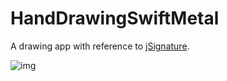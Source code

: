 # HandDrawingSwiftMetal
A drawing app with reference to [jSignature](https://willowsystems.github.io/jSignature/#/about/linesmoothing/).

![img](https://user-images.githubusercontent.com/51893896/143882739-6c8acb5e-7ea6-41c9-b8b0-bd7f088501b1.PNG)
